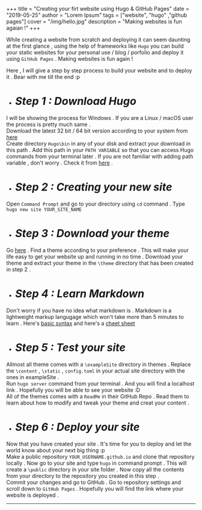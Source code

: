 +++
title = "Creating your firt website using Hugo & GitHub Pages"
date = "2019-05-25"
author = "Lorem Ipsum"
tags = ["website", "hugo" ,"github pages"]
cover = "/img/hello.jpg"
description = "Making websites is fun agaian !"
+++

While creating a website from scratch and deploying it can seem daunting at the first glance , using the help of frameworks like `Hugo` you can build your static websites for your personal use / blog / porfolio and deploy it using `GitHub Pages` . Making websites is fun again ! 

Here , I will give a step by step process to build your website and to deploy it . Bear with me till the end :p 

- # *Step 1 : Download Hugo*
I will be showing the process for Windows . If you are a Linux / macOS user the process is pretty much same .  
Download the latest 32 bit / 64 bit version according to your system from [here](https://github.com/gohugoio/hugo/releases)  
Create directory `Hugo\bin` in any of your disk and extract your download in this path . Add this path in your `PATH VARIABLE` so that you can access Hugo commands from your terminal later . If you are not familiar with adding path variable , don't worry . Check it from [here](https://docs.telerik.com/teststudio/features/test-runners/add-path-environment-variables) .  

- # *Step 2 : Creating your new site*
Open `Command Prompt` and go to your directory using `cd` command . Type `hugo new site YOUR_SITE_NAME` 

- # *Step 3 : Download your theme*
Go [here](https://themes.gohugo.io/) . Find a theme according to your preference . This will make your life easy to get your website up and running in no time . Download your theme and extract your theme in the `\theme` directory that has been created in step 2 .  

- # *Step 4 : Learn Markdown*
Don't worry if you have no idea what markdown is . Markdown is a lightweight markup langugage which won't take more than 5 minutes to learn . Here's [basic syntax](https://www.markdownguide.org/basic-syntax/) and here's a [cheet sheet](https://www.markdownguide.org/cheat-sheet/)

- # *Step 5 : Test your site*
Allmost all theme comes with a `\exampleSite` directory in themes . Replace the `\content` , `\static` , `config.toml` in your actual site directory with the ones in exampleSite .  
Run `hugo server` command from your terminal . And you will find a localhost link . Hopefully you will be able to see your website :D  
All of the themes comes with a `ReadMe` in their GitHub Repo . Read them to learn about how to modify and tweak your theme and creat your content .

- # *Step 6 : Deploy your site* 

Now that you have created your site . It's time for you to deploy and let the world know about your next big thing :p  
Make a public repository `YOUR_USERNAME.github.io` and clone that repository locally . Now go to your site and type `hugo` in command prompt . This will create a `\public` directory in your site folder . Now copy all the contents from your directory to the repository you created in this step .   
Commit your changes and go to GitHub . Go to repository settings and scroll down to `GitHub Pages` . Hopefully you will find the link where your website is deployed . 

---


